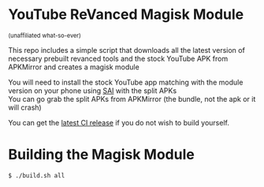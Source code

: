 # YouTube ReVanced Magisk Module

<sub>(unaffiliated what-so-ever)<sub>

This repo includes a simple script that
downloads all the latest version of necessary prebuilt revanced tools and the stock YouTube APK from APKMirror and creates a magisk module  

You will need to install the stock YouTube app matching with the module version on your phone using [SAI](https://play.google.com/store/apps/details?id=com.aefyr.sai&hl=tr&gl=US) with the split APKs  
You can go grab the split APKs from APKMirror (the bundle, not the apk or it will crash)  


You can get the [latest CI release](https://github.com/j-hc/revanced-magisk-module/releases) if you do not wish to build yourself.


# Building the Magisk Module

```bash
$ ./build.sh all
```
